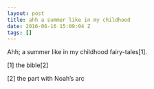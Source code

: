 ```yaml
---
layout: post
title: ahh a summer like in my childhood
date: 2016-06-16 15:09:04 Z
tags: []
---
```

Ahh; a summer like in my childhood fairy-tales\[1\].

\[1\] the bible\[2\]

\[2\] the part with Noah’s arc
